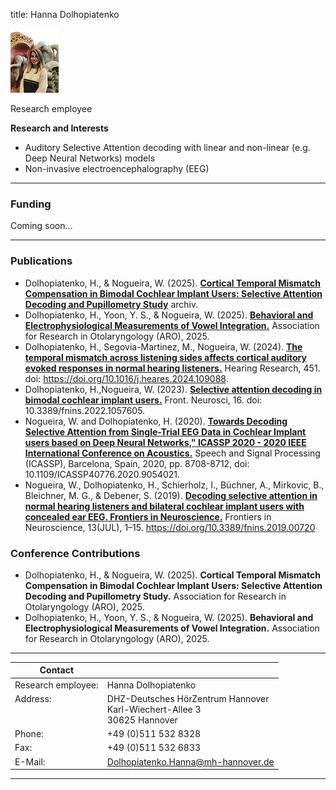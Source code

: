 title: Hanna Dolhopiatenko

![Hanna Dolhopiatenko](Hanna.jpeg)

Research employee	



**Research and Interests**

* Auditory Selective Attention decoding with linear and non-linear (e.g. Deep Neural Networks) models
* Non-invasive electroencephalography (EEG)

---

### Funding
Coming soon...

---
### Publications
* Dolhopiatenko, H., & Nogueira, W. (2025). **[Cortical Temporal Mismatch Compensation in Bimodal Cochlear Implant Users: Selective Attention Decoding and Pupillometry Study](https://doi.org/10.48550/arXiv.2501.17048)** archiv.
* Dolhopiatenko, H., Yoon, Y. S., & Nogueira, W. (2025). **[Behavioral and Electrophysiological Measurements of Vowel Integration.]()** Association for Research in Otolaryngology (ARO), 2025.
* Dolhopiatenko, H., Segovia-Martinez, M., Nogueira, W. (2024). **[The temporal mismatch across listening sides affects cortical auditory evoked responses in normal hearing listeners.](https://www.sciencedirect.com/science/article/pii/S0378595524001412)** Hearing Research, 451. doi: https://doi.org/10.1016/j.heares.2024.109088.
* Dolhopiatenko, H.,Nogueira, W. (2023). **[Selective attention decoding in bimodal cochlear implant users.](https://www.frontiersin.org/journals/neuroscience/articles/10.3389/fnins.2022.1057605/full)** Front. Neurosci, 16. doi: 10.3389/fnins.2022.1057605.
* Nogueira, W. and Dolhopiatenko, H. (2020). **[Towards Decoding Selective Attention from Single-Trial EEG Data in Cochlear Implant users based on Deep Neural Networks," ICASSP 2020 - 2020 IEEE International Conference on Acoustics.](https://ieeexplore.ieee.org/document/9054021)** Speech and Signal Processing (ICASSP), Barcelona, Spain, 2020, pp. 8708-8712, doi: 10.1109/ICASSP40776.2020.9054021.
* Nogueira, W., Dolhopiatenko, H., Schierholz, I., Büchner, A., Mirkovic, B., Bleichner, M. G., & Debener, S. (2019).  **[Decoding selective attention in normal hearing listeners and bilateral cochlear implant users with concealed ear EEG. Frontiers in Neuroscience.](https://www.frontiersin.org/articles/10.3389/fnins.2019.00720/full)** Frontiers in Neuroscience, 13(JUL), 1–15. https://doi.org/10.3389/fnins.2019.00720


### Conference Contributions
* Dolhopiatenko, H., & Nogueira, W. (2025). **Cortical Temporal Mismatch Compensation in Bimodal Cochlear Implant Users: Selective Attention Decoding and Pupillometry Study.** Association for Research in Otolaryngology (ARO), 2025.
* Dolhopiatenko, H., Yoon, Y. S., & Nogueira, W. (2025). **Behavioral and Electrophysiological Measurements of Vowel Integration.** Association for Research in Otolaryngology (ARO), 2025.

---



| Contact                 |                            |
| ------------------------|--------------------------- |
| Research employee:<br>          | Hanna Dolhopiatenko |
| Address: <br><br><br>   | DHZ-Deutsches HörZentrum Hannover<br> Karl-Wiechert-Allee 3 <br> 30625 Hannover |
| Phone:                  | +49 (0)511 532 8328 |
| Fax:                    | +49 (0)511 532 6833 |
| E-Mail:                 |<Dolhopiatenko.Hanna@mh-hannover.de>|

---
    

